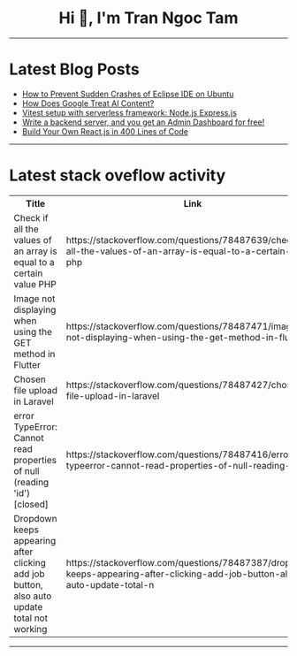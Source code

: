 <h1 align="center">Hi 👋, I'm Tran Ngoc Tam</h1>

---

# Latest Blog Posts 
<!-- BLOG-POST-LIST:START -->
- [How to Prevent Sudden Crashes of Eclipse IDE on Ubuntu](https://dev.to/toindranildutta/how-to-prevent-sudden-crashes-of-eclipse-ide-on-ubuntu-5bnl)
- [How Does Google Treat AI Content?](https://dev.to/scrumdigital/how-does-google-treat-ai-content-2j9o)
- [Vitest setup with serverless framework: Node.js Express.js](https://dev.to/abdul_165bf98345e29aea8ef/vitest-setup-with-serverless-framework-nodejs-expressjs-550c)
- [Write a backend server, and you get an Admin Dashboard for free!](https://dev.to/victeoteokw/write-a-backend-server-and-you-get-an-admin-dashboard-for-free-2f5p)
- [Build Your Own React.js in 400 Lines of Code](https://dev.to/zacharylee/build-your-own-reactjs-in-400-lines-of-code-3l1e)
<!-- BLOG-POST-LIST:END -->

---

# Latest stack oveflow activity
<table>
  <tr><th>Title</th><th>Link</th></tr>
  <!-- STACKOVERFLOW:START --><tr><td>Check if all the values of an array is equal to a certain value PHP</td><td>https://stackoverflow.com/questions/78487639/check-if-all-the-values-of-an-array-is-equal-to-a-certain-value-php</td></tr><tr><td>Image not displaying when using the GET method in Flutter</td><td>https://stackoverflow.com/questions/78487471/image-not-displaying-when-using-the-get-method-in-flutter</td></tr><tr><td>Chosen file upload in Laravel</td><td>https://stackoverflow.com/questions/78487427/chosen-file-upload-in-laravel</td></tr><tr><td>error TypeError: Cannot read properties of null &lpar;reading &#39;id&#39;&rpar; [closed]</td><td>https://stackoverflow.com/questions/78487416/error-typeerror-cannot-read-properties-of-null-reading-id</td></tr><tr><td>Dropdown keeps appearing after clicking add job button, also auto update total not working</td><td>https://stackoverflow.com/questions/78487387/dropdown-keeps-appearing-after-clicking-add-job-button-also-auto-update-total-n</td></tr><!-- STACKOVERFLOW:END -->
</table>

---


